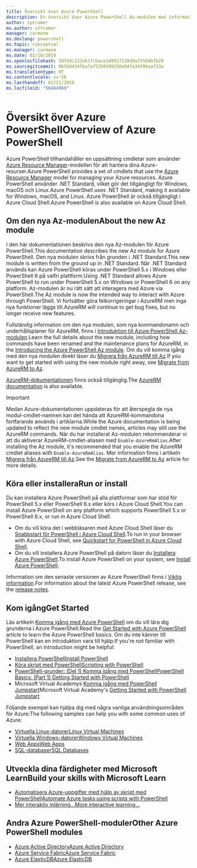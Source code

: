 ```yaml
---
title: Översikt över Azure PowerShell
description: En översikt över Azure PowerShell Az-modulen med information om hur du installerar och kommer igång.
author: sptramer
ms.author: sttramer
manager: carmonm
ms.devlang: powershell
ms.topic: conceptual
ms.manager: carmonm
ms.date: 01/10/2019
ms.openlocfilehash: 58fb9c222eb1fcbace189917138d9a75564bfb29
ms.sourcegitcommit: 0b5b0434fba7a752b0199256e04fa34f06aaf33a
ms.translationtype: HT
ms.contentlocale: sv-SE
ms.lasthandoff: 02/21/2019
ms.locfileid: "56464969"
---
```

# <a name="overview-of-azure-powershell"></a><span data-ttu-id="6e53b-103">Översikt över Azure PowerShell</span><span class="sxs-lookup"><span data-stu-id="6e53b-103">Overview of Azure PowerShell</span></span>

<span data-ttu-id="6e53b-104">Azure PowerShell tillhandahåller en uppsättning cmdletar som använder [Azure Resource Manager](/azure/azure-resource-manager/resource-group-overview)-modellen för att hantera dina Azure-resurser.</span><span class="sxs-lookup"><span data-stu-id="6e53b-104">Azure PowerShell provides a set of cmdlets that use the [Azure Resource Manager](/azure/azure-resource-manager/resource-group-overview) model for managing your Azure resources.</span></span> <span data-ttu-id="6e53b-105">Azure PowerShell använder .NET Standard, vilket gör det tillgängligt för Windows, macOS och Linux.</span><span class="sxs-lookup"><span data-stu-id="6e53b-105">Azure PowerShell uses .NET Standard, making it available for Windows, macOS, and Linux.</span></span>
<span data-ttu-id="6e53b-106">Azure PowerShell är också tillgängligt i Azure Cloud Shell.</span><span class="sxs-lookup"><span data-stu-id="6e53b-106">Azure PowerShell is also available on Azure Cloud Shell.</span></span>

## <a name="about-the-new-az-module"></a><span data-ttu-id="6e53b-107">Om den nya Az-modulen</span><span class="sxs-lookup"><span data-stu-id="6e53b-107">About the new Az module</span></span>

<span data-ttu-id="6e53b-108">I den här dokumentationen beskrivs den nya Az-modulen för Azure PowerShell.</span><span class="sxs-lookup"><span data-stu-id="6e53b-108">This documentation describes the new Az module for Azure PowerShell.</span></span> <span data-ttu-id="6e53b-109">Den nya modulen skrivs från grunden i .NET Standard.</span><span class="sxs-lookup"><span data-stu-id="6e53b-109">This new module is written from the ground up in .NET Standard.</span></span> <span data-ttu-id="6e53b-110">När .NET Standard används kan Azure PowerShell köras under PowerShell 5.x i Windows eller PowerShell 6 på valfri plattform.</span><span class="sxs-lookup"><span data-stu-id="6e53b-110">Using .NET Standard allows Azure PowerShell to run under PowerShell 5.x on Windows or PowerShell 6 on any platform.</span></span> <span data-ttu-id="6e53b-111">Az-modulen är nu rätt sätt att interagera med Azure via PowerShell.</span><span class="sxs-lookup"><span data-stu-id="6e53b-111">The Az module is now the intended way to interact with Azure through PowerShell.</span></span>
<span data-ttu-id="6e53b-112">Vi fortsätter göra felkorrigeringar i AzureRM men inga nya funktioner läggs till.</span><span class="sxs-lookup"><span data-stu-id="6e53b-112">AzureRM will continue to get bug fixes, but no longer receive new features.</span></span>

<span data-ttu-id="6e53b-113">Fullständig information om den nya modulen, som nya kommandonamn och underhållsplaner för AzureRM, finns i [Introduktion till Azure PowerShell Az-modulen](new-azureps-module-az.md).</span><span class="sxs-lookup"><span data-stu-id="6e53b-113">Learn the full details about the new module, including how commands have been renamed and the maintenance plans for AzureRM, in the [Introducing the Azure PowerShell Az module](new-azureps-module-az.md).</span></span> <span data-ttu-id="6e53b-114">Om du vill komma igång med den nya modulen direkt läser du [Migrera från AzureRM till Az](migrate-from-azurerm-to-az.md).</span><span class="sxs-lookup"><span data-stu-id="6e53b-114">If you want to get started with using the new module right away, see [Migrate from AzureRM to Az](migrate-from-azurerm-to-az.md).</span></span>

<span data-ttu-id="6e53b-115">[AzureRM-dokumentationen](/powershell/azure/azurerm) finns också tillgänglig.</span><span class="sxs-lookup"><span data-stu-id="6e53b-115">The [AzureRM documentation](/powershell/azure/azurerm) is also available.</span></span>

> [!IMPORTANT]
>
> <span data-ttu-id="6e53b-116">Medan Azure-dokumentationen uppdateras för att återspegla de nya modul-cmdlet-namnen kan det hända att AzureRM-kommandona fortfarande används i artiklarna.</span><span class="sxs-lookup"><span data-stu-id="6e53b-116">While the Azure documentation is being updated to reflect the new module cmdlet names, articles may still use the AzureRM commands.</span></span> <span data-ttu-id="6e53b-117">När du har installerat Az-modulen rekommenderar vi att du aktiverar AzureRM-cmdlet-aliasen med `Enable-AzureRmAlias`.</span><span class="sxs-lookup"><span data-stu-id="6e53b-117">After installing the Az module, it's recommended that you enable the AzureRM cmdlet aliases with `Enable-AzureRmAlias`.</span></span> <span data-ttu-id="6e53b-118">Mer information finns i artikeln [Migrera från AzureRM till Az](migrate-from-azurerm-to-az.md).</span><span class="sxs-lookup"><span data-stu-id="6e53b-118">See the [Migrate from AzureRM to Az](migrate-from-azurerm-to-az.md) article for more details.</span></span>

## <a name="run-or-install"></a><span data-ttu-id="6e53b-119">Köra eller installera</span><span class="sxs-lookup"><span data-stu-id="6e53b-119">Run or install</span></span>

<span data-ttu-id="6e53b-120">Du kan installera Azure PowerShell på alla plattformar som har stöd för PowerShell 5.x eller PowerShell 6.x eller körs i Azure Cloud Shell.</span><span class="sxs-lookup"><span data-stu-id="6e53b-120">You can install Azure PowerShell on any platform which supports PowerShell 5.x or PowerShell 6.x, or run in Azure Cloud Shell.</span></span>

* <span data-ttu-id="6e53b-121">Om du vill köra det i webbläsaren med Azure Cloud Shell läser du [Snabbstart för PowerShell i Azure Cloud Shell](/azure/cloud-shell/quickstart-powershell).</span><span class="sxs-lookup"><span data-stu-id="6e53b-121">To run in your browser with Azure Cloud Shell, see [Quickstart for PowerShell in Azure Cloud Shell](/azure/cloud-shell/quickstart-powershell).</span></span>
* <span data-ttu-id="6e53b-122">Om du vill installera Azure PowerShell på datorn läser du [Installera Azure PowerShell](install-az-ps.md).</span><span class="sxs-lookup"><span data-stu-id="6e53b-122">To install Azure PowerShell on your system, see [Install Azure PowerShell](install-az-ps.md).</span></span>

<span data-ttu-id="6e53b-123">Information om den senaste versionen av Azure PowerShell finns i [Viktig information](release-notes-azureps.md).</span><span class="sxs-lookup"><span data-stu-id="6e53b-123">For information about the latest Azure PowerShell release, see the [release notes](release-notes-azureps.md).</span></span>

## <a name="get-started"></a><span data-ttu-id="6e53b-124">Kom igång</span><span class="sxs-lookup"><span data-stu-id="6e53b-124">Get Started</span></span>

<span data-ttu-id="6e53b-125">Läs artikeln [Komma igång med Azure PowerShell](get-started-azureps.md) om du vill lära dig grunderna i Azure PowerShell.</span><span class="sxs-lookup"><span data-stu-id="6e53b-125">Read the [Get Started with Azure PowerShell](get-started-azureps.md) article to learn the Azure PowerShell basics.</span></span> <span data-ttu-id="6e53b-126">Om du inte känner till PowerShell kan en introduktion vara till hjälp:</span><span class="sxs-lookup"><span data-stu-id="6e53b-126">If you're not familiar with PowerShell, an introduction might be helpful:</span></span>

* [<span data-ttu-id="6e53b-127">Installera PowerShell</span><span class="sxs-lookup"><span data-stu-id="6e53b-127">Install PowerShell</span></span>](/powershell/scripting/install/installing-powershell)
* [<span data-ttu-id="6e53b-128">Köra skript med PowerShell</span><span class="sxs-lookup"><span data-stu-id="6e53b-128">Scripting with PowerShell</span></span>](/powershell/scripting/powershell-scripting)
* [<span data-ttu-id="6e53b-129">PowerShell-grunder: (Del 1) Komma igång med PowerShell</span><span class="sxs-lookup"><span data-stu-id="6e53b-129">PowerShell Basics: (Part 1) Getting Started with PowerShell</span></span>](https://channel9.msdn.com/Blogs/Taste-of-Premier/PowerShellBasicsPart1)
* <span data-ttu-id="6e53b-130">Microsoft Virtual Academys [Komma igång med PowerShell Jumpstart](https://mva.microsoft.com/liveevents/powershell-jumpstart)</span><span class="sxs-lookup"><span data-stu-id="6e53b-130">Microsoft Virtual Academy's [Getting Started with PowerShell Jumpstart](https://mva.microsoft.com/liveevents/powershell-jumpstart)</span></span>

<span data-ttu-id="6e53b-131">Följande exempel kan hjälpa dig med några vanliga användningsområden för Azure:</span><span class="sxs-lookup"><span data-stu-id="6e53b-131">The following samples can help you with some common uses of Azure:</span></span>

* [<span data-ttu-id="6e53b-132">Virtuella Linux-datorer</span><span class="sxs-lookup"><span data-stu-id="6e53b-132">Linux Virtual Machines</span></span>](/azure/virtual-machines/virtual-machines-linux-powershell-samples?toc=/powershell/azure/toc.json)
* [<span data-ttu-id="6e53b-133">Virtuella Windows-datorer</span><span class="sxs-lookup"><span data-stu-id="6e53b-133">Windows Virtual Machines</span></span>](/azure/virtual-machines/virtual-machines-windows-powershell-samples?toc=/powershell/azure/toc.json)
* [<span data-ttu-id="6e53b-134">Web Apps</span><span class="sxs-lookup"><span data-stu-id="6e53b-134">Web Apps</span></span>](/azure/app-service-web/app-service-powershell-samples?toc=/powershell/azure/toc.json)
* [<span data-ttu-id="6e53b-135">SQL-databaser</span><span class="sxs-lookup"><span data-stu-id="6e53b-135">SQL Databases</span></span>](/azure/sql-database/sql-database-powershell-samples?toc=/powershell/azure/toc.json)

## <a name="build-your-skills-with-microsoft-learn"></a><span data-ttu-id="6e53b-136">Utveckla dina färdigheter med Microsoft Learn</span><span class="sxs-lookup"><span data-stu-id="6e53b-136">Build your skills with Microsoft Learn</span></span>

- [<span data-ttu-id="6e53b-137">Automatisera Azure-uppgifter med hjälp av skript med PowerShell</span><span class="sxs-lookup"><span data-stu-id="6e53b-137">Automate Azure tasks using scripts with PowerShell</span></span>](/learn/modules/automate-azure-tasks-with-powershell/)
- [<span data-ttu-id="6e53b-138">Mer interaktiv inlärning...</span><span class="sxs-lookup"><span data-stu-id="6e53b-138">More interactive learning...</span></span>](/learn/browse/?term=powershell)

## <a name="other-azure-powershell-modules"></a><span data-ttu-id="6e53b-139">Andra Azure PowerShell-moduler</span><span class="sxs-lookup"><span data-stu-id="6e53b-139">Other Azure PowerShell modules</span></span>

* [<span data-ttu-id="6e53b-140">Azure Active Directory</span><span class="sxs-lookup"><span data-stu-id="6e53b-140">Azure Active Directory</span></span>](/powershell/azure/active-directory/)
* [<span data-ttu-id="6e53b-141">Azure Service Fabric</span><span class="sxs-lookup"><span data-stu-id="6e53b-141">Azure Service Fabric</span></span>](/powershell/azure/service-fabric/)
* [<span data-ttu-id="6e53b-142">Azure ElasticDB</span><span class="sxs-lookup"><span data-stu-id="6e53b-142">Azure ElasticDB</span></span>](/powershell/azure/elasticdbjobs/)
